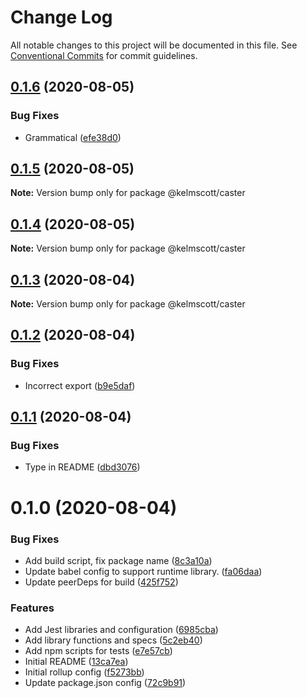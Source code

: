 # Change Log

All notable changes to this project will be documented in this file.
See [Conventional Commits](https://conventionalcommits.org) for commit guidelines.

## [0.1.6](https://github.com/brettgullan/kelmscott/compare/@kelmscott/caster@0.1.5...@kelmscott/caster@0.1.6) (2020-08-05)


### Bug Fixes

* Grammatical ([efe38d0](https://github.com/brettgullan/kelmscott/commit/efe38d07e5e80b63d8087a76c9236b6f911528c2))





## [0.1.5](https://github.com/brettgullan/kelmscott/compare/@kelmscott/caster@0.1.4...@kelmscott/caster@0.1.5) (2020-08-05)

**Note:** Version bump only for package @kelmscott/caster





## [0.1.4](https://github.com/brettgullan/kelmscott/compare/@kelmscott/caster@0.1.3...@kelmscott/caster@0.1.4) (2020-08-05)

**Note:** Version bump only for package @kelmscott/caster





## [0.1.3](https://github.com/brettgullan/kelmscott/compare/@kelmscott/caster@0.1.2...@kelmscott/caster@0.1.3) (2020-08-04)

**Note:** Version bump only for package @kelmscott/caster





## [0.1.2](https://github.com/brettgullan/kelmscott/compare/@kelmscott/caster@0.1.1...@kelmscott/caster@0.1.2) (2020-08-04)


### Bug Fixes

* Incorrect export ([b9e5daf](https://github.com/brettgullan/kelmscott/commit/b9e5dafb3fbd9c832a4834a8444a164d13c7ba4b))





## [0.1.1](https://github.com/brettgullan/kelmscott/compare/@kelmscott/caster@0.1.0...@kelmscott/caster@0.1.1) (2020-08-04)


### Bug Fixes

* Type in README ([dbd3076](https://github.com/brettgullan/kelmscott/commit/dbd30760413a2b02f5d643a7e839eb3e622701ac))





# 0.1.0 (2020-08-04)


### Bug Fixes

* Add build script, fix package name ([8c3a10a](https://github.com/brettgullan/kelmscott/commit/8c3a10aa29a33ef5a43a99a9540ffa1574eb4d18))
* Update babel config to support runtime library. ([fa06daa](https://github.com/brettgullan/kelmscott/commit/fa06daa55fbb62abc73ea8c5f9ea2c78dc3db671))
* Update peerDeps for build ([425f752](https://github.com/brettgullan/kelmscott/commit/425f752403fa4a110ceb46118fae01a4973b0f49))


### Features

* Add Jest libraries and configuration ([6985cba](https://github.com/brettgullan/kelmscott/commit/6985cbab8036b5b6fed6865c097e9e8d04688bd2))
* Add library functions and specs ([5c2eb40](https://github.com/brettgullan/kelmscott/commit/5c2eb40a3868e49102c3db2434246c4b06a7c47b))
* Add npm scripts for tests ([e7e57cb](https://github.com/brettgullan/kelmscott/commit/e7e57cb915557343828aa525fdcdd38e8b01631b))
* Initial README ([13ca7ea](https://github.com/brettgullan/kelmscott/commit/13ca7ea3471bac3f93ffb85954980f8f48b2f509))
* Initial rollup config ([f5273bb](https://github.com/brettgullan/kelmscott/commit/f5273bb62ab3ea9091ae522defa16f4c34e181de))
* Update package.json config ([72c9b91](https://github.com/brettgullan/kelmscott/commit/72c9b91bfa1d8c8ffd8025343ac006be75bea64e))
